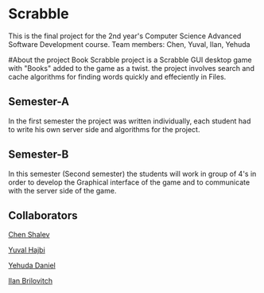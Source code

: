 # Scrabble
This is the final project for the 2nd year's Computer Science Advanced Software Development course.
Team members: Chen, Yuval, Ilan, Yehuda

#About the project
Book Scrabble project is a Scrabble GUI desktop game with "Books" added to the game as a twist.
the project involves search and cache algorithms for finding words quickly and effeciently in Files.

## Semester-A
In the first semester the project was written individually, each student had to write his own server side and algorithms for the project.

## Semester-B
In this semester (Second semester) the students will work in group of 4's in order to develop the Graphical interface of the game and to communicate with 
the server side of the game.

## Collaborators
[Chen Shalev](https://github.com/ShalevChen)

[Yuval Hajbi](https://github.com/YuvalHajbi)

[Yehuda Daniel](https://github.com/YehudaDaniel)

[Ilan Brilovitch](https://github.com/jagashot)
